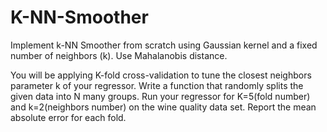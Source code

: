# K-NN-Smoother

Implement k-NN Smoother from scratch using Gaussian kernel and a fixed number of neighbors (k). Use Mahalanobis distance.


You will be applying K-fold cross-validation to tune the closest neighbors parameter k of your regressor. Write a function that randomly splits the given data into N many groups. Run your regressor for K=5(fold number) and k=2(neighbors number) on the wine quality data set. Report the mean absolute error for each fold.

